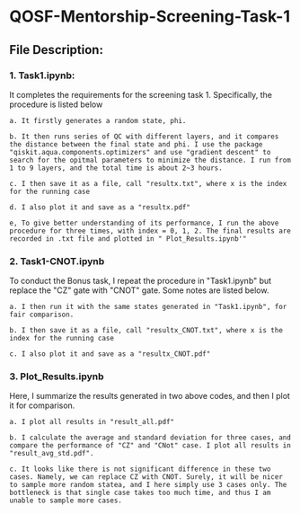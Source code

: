 # QOSF-Mentorship-Screening-Task-1

## File Description:
### 1. Task1.ipynb: 
It completes the requirements for the screening task 1. Specifically, the procedure is listed below

    a. It firstly generates a random state, phi.
    
    b. It then runs series of QC with different layers, and it compares the distance between the final state and phi. I use the package "qiskit.aqua.components.optimizers" and use "gradient descent" to search for the opitmal parameters to minimize the distance. I run from 1 to 9 layers, and the total time is about 2~3 hours.
    
    c. I then save it as a file, call "resultx.txt", where x is the index for the running case
    
    d. I also plot it and save as a "resultx.pdf"
    
    e, To give better understanding of its performance, I run the above procedure for three times, with index = 0, 1, 2. The final results are recorded in .txt file and plotted in " Plot_Results.ipynb'"
    
    
### 2. Task1-CNOT.ipynb
To conduct the Bonus task, I repeat the procedure in "Task1.ipynb" but replace the "CZ" gate with "CNOT" gate. Some notes are listed below.

    a. I then run it with the same states generated in "Task1.ipynb", for fair comparison. 

    b. I then save it as a file, call "resultx_CNOT.txt", where x is the index for the running case

    c. I also plot it and save as a "resultx_CNOT.pdf"
    

### 3. Plot_Results.ipynb
Here, I summarize the results generated in two above codes, and then I plot it for comparison.
    
    a. I plot all results in "result_all.pdf"
    
    b. I calculate the average and standard deviation for three cases, and compare the performance of "CZ" and "CNot" case. I plot all results in "result_avg_std.pdf".
    
    c. It looks like there is not significant difference in these two cases. Namely, we can replace CZ with CNOT. Surely, it will be nicer to sample more random statea, and I here simply use 3 cases only. The bottleneck is that single case takes too much time, and thus I am unable to sample more cases.

